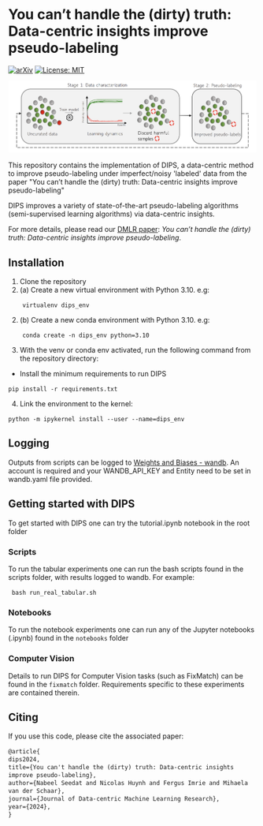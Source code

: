 # You can’t handle the (dirty) truth: Data-centric insights improve pseudo-labeling

[![arXiv](https://img.shields.io/badge/arXiv-2406.13733-b31b1b.svg)](https://arxiv.org/abs/2406.13733)
[![License: MIT](https://img.shields.io/badge/License-MIT-blue.svg)](https://github.com/seedatnabeel/DIPS/blob/main/LICENSE)

![image](overview.png "Overview of DIPS")

This repository contains the implementation of DIPS, a data-centric method to improve pseudo-labeling under imperfect/noisy 'labeled' data from the paper "You can’t handle the (dirty) truth: Data-centric insights improve pseudo-labeling" 

DIPS improves a variety of state-of-the-art pseudo-labeling algorithms (semi-supervised learning algorithms) via data-centric insights.

For more details, please read our [DMLR paper](https://arxiv.org/abs/2406.13733): *You can’t handle the (dirty) truth: Data-centric insights improve pseudo-labeling*.

## Installation
1. Clone the repository
2. (a) Create a new virtual environment with Python 3.10. e.g:
```shell
    virtualenv dips_env
```

2. (b) Create a new conda environment with Python 3.10. e.g:
```shell
    conda create -n dips_env python=3.10
```

3. With the venv or conda env activated, run the following command from the repository directory:

- Install the minimum requirements to run DIPS
 ```shell
pip install -r requirements.txt
 ```

4. Link the environment to the kernel:
  ```shell
 python -m ipykernel install --user --name=dips_env
 ```

## Logging
Outputs from scripts can be logged to [Weights and Biases - wandb](https://wandb.ai). An account is required and your WANDB_API_KEY and Entity need to be set in wandb.yaml file provided.


## Getting started with DIPS

To get started with DIPS one can try the tutorial.ipynb notebook in the root folder

### Scripts
To run the tabular experiments one can run the bash scripts found in the scripts folder, with results logged to wandb. For example:
```shell
 bash run_real_tabular.sh
 ```

### Notebooks
To run the notebook experiments one can run any of the Jupyter notebooks (.ipynb) found in the ``notebooks`` folder

### Computer Vision 
Details to run DIPS for Computer Vision tasks (such as FixMatch) can be found in the ``fixmatch`` folder. Requirements specific to these experiments are contained therein.

## Citing

If you use this code, please cite the associated paper:

```
@article{
dips2024,
title={You can't handle the (dirty) truth: Data-centric insights improve pseudo-labeling},
author={Nabeel Seedat and Nicolas Huynh and Fergus Imrie and Mihaela van der Schaar},
journal={Journal of Data-centric Machine Learning Research},
year={2024},
}
```


